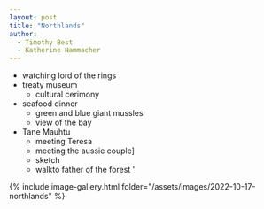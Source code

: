 ```yaml
---
layout: post
title: "Northlands"
author:
  - Timothy Best
  - Katherine Nammacher
---
```


- watching lord of the rings
- treaty museum
  - cultural cerimony
- seafood dinner
  - green and blue giant mussles
  - view of the bay
- Tane Mauhtu
  - meeting Teresa 
  - meeting the aussie couple]
  - sketch
  - walkto father of the forest
 ' 

 {% include image-gallery.html folder="/assets/images/2022-10-17-northlands" %}
